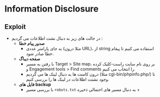 # Information Disclosure

## Exploit
- در حالت های زیر به دنبال نشت اطلاعات می گردیم : 
  - **صدور پیام خطا**
    - به جای پارامتر عددی (مثلا درون URL)، از string استفاده می کنیم تا پیغام خطا صادر شود.
  - **صفحه دیباگ**
    - با رفتن به مسیر Target > Site map، بر روی نام سایت راست-کلیک کرده و Engagement tools > Find comments را انتخاب می کنیم.
    - درون کامنت ها به دنبال لینک ها می گردیم (مثلا cgi-bin/phpinfo.php/) تا وجود نشتت اطلاعات در لینک ها را بررسی کنیم.
  - **فایل های backup**
    - با بررسی مسیر ```robots.txt``` به دنبال مسیر های احتمالی ذخیره + 
